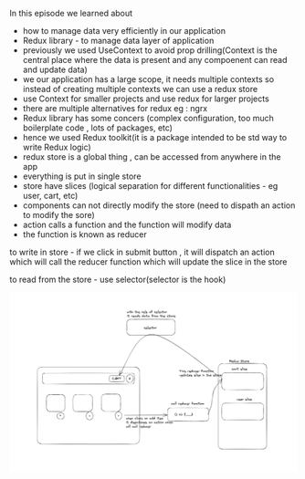 In this episode we learned about 

- how to manage data very efficiently in our application
- Redux library - to manage data layer of application
- previously we used UseContext to avoid prop drilling(Context is the central place where the data is present and any compoenent can read and update data)
- we our application has a large scope, it needs multiple contexts so instead of creating multiple contexts we can use a redux store
- use Context for smaller projects and use redux for larger projects
- there are multiple alternatives for redux eg : ngrx 
- Redux library has some concers (complex configuration, too much boilerplate code , lots of packages, etc)
- hence we used Redux toolkit(it is a package intended to be std way to write Redux logic)
- redux store is a global thing , can be accessed from anywhere in the app
- everything is put in single store 
- store have slices (logical separation for different functionalities - eg user, cart, etc)
- components can not directly modify the store (need to dispath an action to modify the sore)
- action calls a function and the function will modify data
- the function is known as reducer


to write in store - if we click in submit button , it will dispatch an action which will call the reducer function which will update the slice in the store

to read from the store - use selector(selector is the hook)
 
![](./Code/src/assets/img/redux-store.png)






